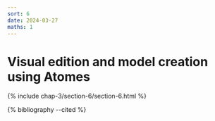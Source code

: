 ```yaml
---
sort: 6
date: 2024-03-27
maths: 1
---
```


# Visual edition and model creation using Atomes

{% include chap-3/section-6/section-6.html %}

{% bibliography --cited %}
